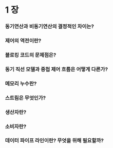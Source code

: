 # 1 장
### 동기연산과 비동기연산의 결정적인 차이는?
### 제어의 역전이란?
### 블로킹 코드의 문제점은?
### 동기 직선 모델과 중첩 제어 흐름은 어떻게 다른가?
### 메모리 누수란?
### 스트림은 무엇인가?
### 생산자란?
### 소비자란?
### 데이터 파이프 라인이란? 무엇을 위해 필요할까?